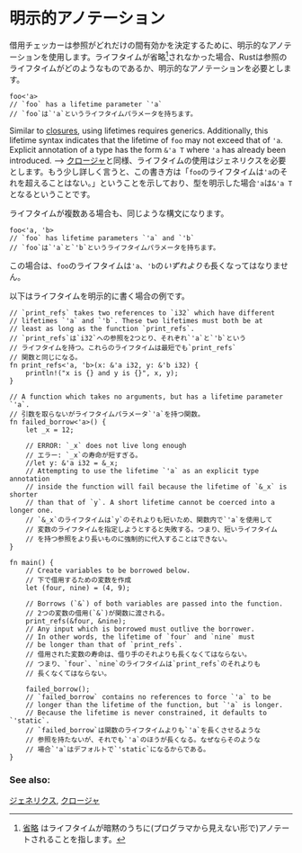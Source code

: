 <!--
# Explicit annotation
-->
# 明示的アノテーション

<!--
The borrow checker uses explicit lifetime annotations to determine
how long references should be valid. In cases where lifetimes are not
elided[^1], Rust requires explicit annotations to determine what the 
lifetime of a reference should be. The syntax for explicitly annotating 
a lifetime uses an apostrophe character as follows: 
-->
借用チェッカーは参照がどれだけの間有効かを決定するために、明示的なアノテーションを使用します。ライフタイムが省略[^1]されなかった場合、Rustは参照のライフタイムがどのようなものであるか、明示的なアノテーションを必要とします。

```rust,ignore
foo<'a>
// `foo` has a lifetime parameter `'a`
// `foo`は`'a`というライフタイムパラメータを持ちます。
```

Similar to [closures][anonymity], using lifetimes requires generics. 
Additionally, this lifetime syntax indicates that the lifetime of `foo` 
may not exceed that of `'a`. Explicit annotation of a type has the form 
`&'a T` where `'a` has already been introduced.
-->
[クロージャ][anonymity]と同様、ライフタイムの使用はジェネリクスを必要とします。もう少し詳しく言うと、この書き方は「`foo`のライフタイムは`'a`のそれを超えることはない。」ということを示しており、型を明示した場合`'a`は`&'a T`となるということです。

<!--
In cases with multiple lifetimes, the syntax is similar:
-->
ライフタイムが複数ある場合も、同じような構文になります。

```rust,ignore
foo<'a, 'b>
// `foo` has lifetime parameters `'a` and `'b`
// `foo`は`'a`と`'b`というライフタイムパラメータを持ちます。
```

<!--
In this case, the lifetime of `foo` cannot exceed that of either `'a` *or* `'b`.
-->
この場合は、`foo`のライフタイムは`'a`、`'b`の*いずれよりも*長くなってはなりません。

<!--
See the following example for explicit lifetime annotation in use:
-->
以下はライフタイムを明示的に書く場合の例です。

```rust,editable,ignore,mdbook-runnable
// `print_refs` takes two references to `i32` which have different
// lifetimes `'a` and `'b`. These two lifetimes must both be at
// least as long as the function `print_refs`.
// `print_refs`は`i32`への参照を2つとり、それぞれ`'a`と`'b`という
// ライフタイムを持つ。これらのライフタイムは最短でも`print_refs`
// 関数と同じになる。
fn print_refs<'a, 'b>(x: &'a i32, y: &'b i32) {
    println!("x is {} and y is {}", x, y);
}

// A function which takes no arguments, but has a lifetime parameter `'a`.
// 引数を取らないがライフタイムパラメータ`'a`を持つ関数。
fn failed_borrow<'a>() {
    let _x = 12;

    // ERROR: `_x` does not live long enough
    // エラー: `_x`の寿命が短すぎる。
    //let y: &'a i32 = &_x;
    // Attempting to use the lifetime `'a` as an explicit type annotation 
    // inside the function will fail because the lifetime of `&_x` is shorter
    // than that of `y`. A short lifetime cannot be coerced into a longer one.
    // `&_x`のライフタイムは`y`のそれよりも短いため、関数内で`'a`を使用して
    // 変数のライフタイムを指定しようとすると失敗する。つまり、短いライフタイム
    // を持つ参照をより長いものに強制的に代入することはできない。
}

fn main() {
    // Create variables to be borrowed below.
    // 下で借用するための変数を作成
    let (four, nine) = (4, 9);
    
    // Borrows (`&`) of both variables are passed into the function.
    // 2つの変数の借用(`&`)が関数に渡される。
    print_refs(&four, &nine);
    // Any input which is borrowed must outlive the borrower. 
    // In other words, the lifetime of `four` and `nine` must 
    // be longer than that of `print_refs`.
    // 借用された変数の寿命は、借り手のそれよりも長くなくてはならない。
    // つまり、`four`、`nine`のライフタイムは`print_refs`のそれよりも
    // 長くなくてはならない。
    
    failed_borrow();
    // `failed_borrow` contains no references to force `'a` to be 
    // longer than the lifetime of the function, but `'a` is longer.
    // Because the lifetime is never constrained, it defaults to `'static`.
    // `failed_borrow`は関数のライフタイムよりも`'a`を長くさせるような
    // 参照を持たないが、それでも`'a`のほうが長くなる。なぜならそのような
    // 場合`'a`はデフォルトで`'static`になるからである。
}
```

<!--
[^1]: [elision] implicitly annotates lifetimes and so is different.
-->
[^1]: [省略][elision] はライフタイムが暗黙のうちに(プログラマから見えない形で)アノテートされることを指します。

### See also:

<!--
[generics][generics] and [closures][closures]
-->
[ジェネリクス][generics], [クロージャ][closures]

[anonymity]: ../../fn/closures/anonymity.md
[closures]: ../../fn/closures.md
[elision]: elision.md
[generics]: ../../generics.md
